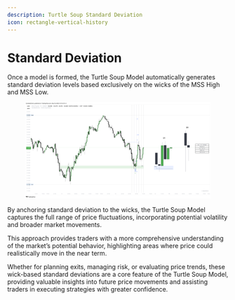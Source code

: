 ```yaml
---
description: Turtle Soup Standard Deviation
icon: rectangle-vertical-history
---
```


# Standard Deviation

Once a model is formed, the Turtle Soup Model automatically generates standard deviation levels based exclusively on the wicks of the MSS High and MSS Low.&#x20;

<figure><img src="../../.gitbook/assets/docs-turtle-soup-006.png" alt=""><figcaption></figcaption></figure>

By anchoring standard deviation to the wicks, the Turtle Soup Model captures the full range of price fluctuations, incorporating potential volatility and broader market movements.&#x20;

This approach provides traders with a more comprehensive understanding of the market’s potential behavior, highlighting areas where price could realistically move in the near term.

Whether for planning exits, managing risk, or evaluating price trends, these wick-based standard deviations are a core feature of the Turtle Soup Model, providing valuable insights into future price movements and assisting traders in executing strategies with greater confidence.
